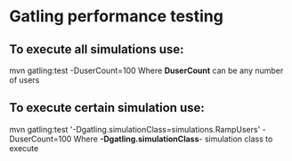 # Gatling performance testing

## To execute all simulations use:
mvn gatling:test -DuserCount=100
Where **DuserCount** can be any number of users 

## To execute certain  simulation use:
mvn gatling:test '-Dgatling.simulationClass=simulations.RampUsers' -DuserCount=100
Where **-Dgatling.simulationClass**- simulation class to execute
